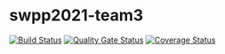 # swpp2021-team3

[![Build Status](https://travis-ci.com/swsnu/swpp2021-team3.svg?branch=master)](https://travis-ci.com/swsnu/swpp2021-team3)
[![Quality Gate Status](https://sonarcloud.io/api/project_badges/measure?project=swsnu_swpp2021-team3&metric=alert_status)](https://sonarcloud.io/dashboard?id=swsnu_swpp2021-team3)
[![Coverage Status](https://coveralls.io/repos/github/swsnu/swpp2021-team3/badge.svg?branch=master&service=github)](https://coveralls.io/github/swsnu/swpp2021-team3?branch=master)
